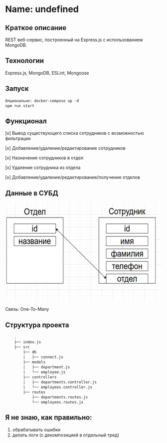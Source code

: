 # Name: undefined

## Краткое описание
REST веб-сервис, построенный на Express.js с использованием MongoDB.

## Технологии
Express.js, MongoDB, ESLint, Mongoose

## Запуск
```
Опционально: docker-compose up -d
npm run start
```

## Функционал
[x] Вывод существующего списка сотрудников с возможностью фильтрации

[x] Добавление/удаление/редактирование сотрудников

[x] Назначение сотрудников в отдел

[x] Удаление сотрудника из отдела

[x] Добавление/удаление/редактирование/получение отделов

## Данные в СУБД
<img src=".github/data_modelling.png" height="315" width="583" alt="data modelling">

Связь: One-To-Many

## Структура проекта
```
    .
    ├── index.js
    ├── src
        ├── db
        |   ├── connect.js
        ├── models
        |   ├── department.js
        |   └── employee.js
        ├── controllers
        |   ├── departments.controller.js
        |   └── employees.controller.js
        ├── routes
            ├── departments.routes.js
            └── employees.routes.js
```

## Я не знаю, как правильно:
1) обрабатывать ошибки
2) делать логи (с декомпозицией в отдельный тред)
